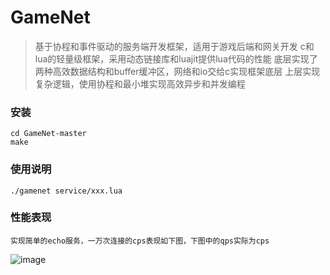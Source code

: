 # GameNet  

>   基于协程和事件驱动的服务端开发框架，适用于游戏后端和网关开发
>   c和lua的轻量级框架，采用动态链接库和luajit提供lua代码的性能
>   底层实现了两种高效数据结构和buffer缓冲区，网络和io交给c实现框架底层
>   上层实现复杂逻辑，使用协程和最小堆实现高效异步和并发编程

### 安装
```shell
cd GameNet-master
make
```

### 使用说明
```shell
./gamenet service/xxx.lua
```
### 性能表现
```
实现简单的echo服务，一万次连接的cps表现如下图，下图中的qps实际为cps
```
![image](https://github.com/user-attachments/assets/e23718f4-fbcc-4a5d-a44d-047e639ec9b8)



